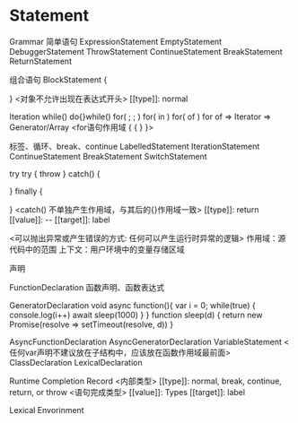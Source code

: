 # Statement

Grammar
简单语句
ExpressionStatement
EmptyStatement
DebuggerStatement
ThrowStatement
ContinueStatement
BreakStatement
ReturnStatement

组合语句
BlockStatement
{
    
}
<对象不允许出现在表达式开头>
[[type]]: normal

Iteration
while()
do{}while()
for( ; ; )
for( in )
for( of )
for of => Iterator => Generator/Array
<for语句作用域 { { } }>

标签、循环、break、continue
LabelledStatement
IterationStatement
ContinueStatement
BreakStatement
SwitchStatement

try
try {
    throw 
} catch() {
    
} finally {
    
}
<catch() 不单独产生作用域，与其后的{}作用域一致>
[[type]]: return
[[value]]: --
[[target]]: label

<可以抛出异常或产生错误的方式: 任何可以产生运行时异常的逻辑>
作用域：源代码中的范围
上下文：用户环境中的变量存储区域

声明

FunctionDeclaration
函数声明、函数表达式

GeneratorDeclaration
void async function(){
    var i = 0;
    while(true) {
        console.log(i++)
        await sleep(1000)
    }
}
function sleep(d) {
    return new Promise(resolve => setTimeout(resolve, d))
}

AsyncFunctionDeclaration
AsyncGeneratorDeclaration
VariableStatement
<任何var声明不建议放在子结构中，应该放在函数作用域最前面>
ClassDeclaration
LexicalDeclaration

Runtime
Completion Record <内部类型>
[[type]]: normal, break, continue, return, or throw <语句完成类型>
[[value]]: Types 
[[target]]: label

Lexical Envorinment